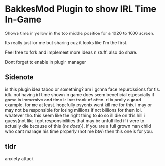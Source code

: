 # BakkesMod Plugin to show IRL Time In-Game

Shows time in yellow in the top middle position for a 1920 to 1080 screen. 

Its really just for me but sharing cuz it looks like I'm the first.

Feel free to fork and implement more ideas n stuff. also do share.

Dont forget to enable in plugin manager

 ## Sidenote
is this plugin idea taboo or something? am i gonna face repurcissions for tis. idk. not having irl time shown in game does seem beneficial espescially if game is immersive and time is lost track of often. rl is prolly a good example. for me at least. hopefully psyonix wont kill me for this. i may or may not be responsible for losing millions if not billions for them lol. whatever tho. this seem like the right thing to do so ill die on this hill i guess(not like i got responsibilities that may be unfulfilled if i were to actually die because of this {*he does*}).  if you are a full grown man child who cant manage his time properly (not me btw) then this one is for you.

## tldr 
anxiety attack
